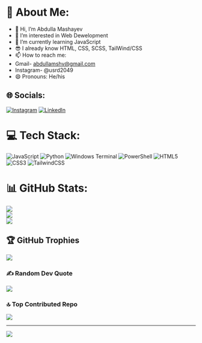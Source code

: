 # 💫 About Me:
- 👋 Hi, I’m Abdulla Mashayev
- 👀 I’m interested in Web Dewelopment
- 🌱 I’m currently learning JavaScript
- 😎 I already know HTML, CSS, SCSS, TailWind/CSS
- 📫 How to reach me:
- Gmail- abdullamshv@gmail.com
- Instagram- @usrd2049 
- 😄 Pronouns: He/his


## 🌐 Socials:
[![Instagram](https://img.shields.io/badge/Instagram-%23E4405F.svg?logo=Instagram&logoColor=white)](https://instagram.com/@usrd2049) [![LinkedIn](https://img.shields.io/badge/LinkedIn-%230077B5.svg?logo=linkedin&logoColor=white)](https://linkedin.com/in/www.linkedin.com/in/abdulla-mashayev) 

# 💻 Tech Stack:
![JavaScript](https://img.shields.io/badge/javascript-%23323330.svg?style=for-the-badge&logo=javascript&logoColor=%23F7DF1E) ![Python](https://img.shields.io/badge/python-3670A0?style=for-the-badge&logo=python&logoColor=ffdd54) ![Windows Terminal](https://img.shields.io/badge/Windows%20Terminal-%234D4D4D.svg?style=for-the-badge&logo=windows-terminal&logoColor=white) ![PowerShell](https://img.shields.io/badge/PowerShell-%235391FE.svg?style=for-the-badge&logo=powershell&logoColor=white) ![HTML5](https://img.shields.io/badge/html5-%23E34F26.svg?style=for-the-badge&logo=html5&logoColor=white) ![CSS3](https://img.shields.io/badge/css3-%231572B6.svg?style=for-the-badge&logo=css3&logoColor=white) ![TailwindCSS](https://img.shields.io/badge/tailwindcss-%2338B2AC.svg?style=for-the-badge&logo=tailwind-css&logoColor=white)
# 📊 GitHub Stats:
![](https://github-readme-stats.vercel.app/api?username=Abdullamshv&theme=github_dark&hide_border=false&include_all_commits=false&count_private=false)<br/>
![](https://github-readme-streak-stats.herokuapp.com/?user=Abdullamshv&theme=github_dark&hide_border=false)<br/>
![](https://github-readme-stats.vercel.app/api/top-langs/?username=Abdullamshv&theme=github_dark&hide_border=false&include_all_commits=false&count_private=false&layout=compact)

## 🏆 GitHub Trophies
![](https://github-profile-trophy.vercel.app/?username=Abdullamshv&theme=github_dark&no-frame=false&no-bg=true&margin-w=4)

### ✍️ Random Dev Quote
![](https://quotes-github-readme.vercel.app/api?type=horizontal&theme=tokyonight)

### 🔝 Top Contributed Repo
![](https://github-contributor-stats.vercel.app/api?username=Abdullamshv&limit=5&theme=dark&combine_all_yearly_contributions=true)

---
[![](https://visitcount.itsvg.in/api?id=Abdullamshv&icon=0&color=0)](https://visitcount.itsvg.in)

<!-- Proudly created with GPRM ( https://gprm.itsvg.in ) -->
